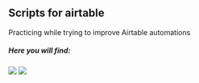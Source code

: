 ## Scripts for airtable

Practicing while trying to improve Airtable automations

##### Here you will find:

![](https://img.shields.io/badge/JavaScript-323330?style=for-the-badge&logo=javascript&logoColor=F7DF1E)    ![](https://img.shields.io/badge/Airtable-18BFFF?style=for-the-badge&logo=Airtable&logoColor=white) 
